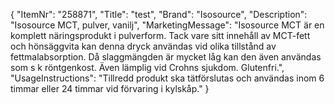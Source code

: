 {
  "ItemNr": "258871",
  "Title": "test",
  "Brand": "Isosource",
  "Description": "Isosource MCT, pulver, vanilj",
  "MarketingMessage": "Isosource MCT är en komplett näringsprodukt i pulverform. Tack vare sitt innehåll av MCT-fett och hönsäggvita kan denna dryck användas vid olika tillstånd av fettmalabsorption. Då slaggmängden är mycket låg kan den även användas som s k röntgenkost. Även lämplig vid Crohns sjukdom. Glutenfri.",
  "UsageInstructions": "Tillredd produkt ska tätförslutas och användas inom 6 timmar eller 24 timmar vid förvaring i kylskåp."
}